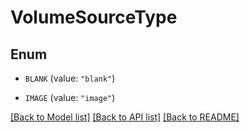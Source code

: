 # VolumeSourceType

## Enum


* `BLANK` (value: `"blank"`)

* `IMAGE` (value: `"image"`)


[[Back to Model list]](../README.md#documentation-for-models) [[Back to API list]](../README.md#documentation-for-api-endpoints) [[Back to README]](../README.md)


